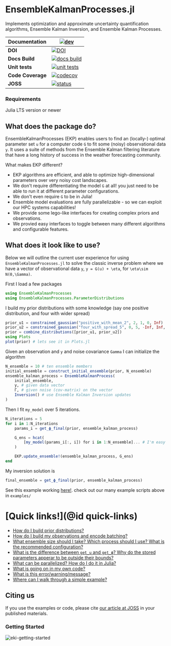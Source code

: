 # EnsembleKalmanProcesses.jl
Implements optimization and approximate uncertainty quantification algorithms, Ensemble Kalman Inversion, and Ensemble Kalman Processes.


| **Documentation**    | [![dev][docs-latest-img]][docs-latest-url]       |
|----------------------|--------------------------------------------------|
| **DOI**              | [![DOI][zenodo-img]][zenodo-latest-url]          |
| **Docs Build**       | [![docs build][docs-bld-img]][docs-bld-url]      |
| **Unit tests**       | [![unit tests][unit-tests-img]][unit-tests-url]  |
| **Code Coverage**    | [![codecov][codecov-img]][codecov-url]           |
| **JOSS**             | [![status][joss-img]][joss-url]                  |

[zenodo-img]: https://zenodo.org/badge/DOI/10.5281/zenodo.6382967.svg
[zenodo-latest-url]: https://doi.org/10.5281/zenodo.6382967

[docs-latest-img]: https://img.shields.io/badge/docs-latest-blue.svg
[docs-latest-url]: https://CliMA.github.io/EnsembleKalmanProcesses.jl/dev/

[docs-bld-img]: https://github.com/CliMA/EnsembleKalmanProcesses.jl/actions/workflows/Docs.yml/badge.svg?branch=main
[docs-bld-url]: https://github.com/CliMA/EnsembleKalmanProcesses.jl/actions/workflows/Docs.yml

[unit-tests-img]: https://github.com/CliMA/EnsembleKalmanProcesses.jl/actions/workflows/Tests.yml/badge.svg?branch=main
[unit-tests-url]: https://github.com/CliMA/EnsembleKalmanProcesses.jl/actions/workflows/Tests.yml

[codecov-img]: https://codecov.io/gh/CliMA/EnsembleKalmanProcesses.jl/branch/main/graph/badge.svg
[codecov-url]: https://codecov.io/gh/CliMA/EnsembleKalmanProcesses.jl

[joss-img]: https://joss.theoj.org/papers/5cb2d4c6af8840af61b44071ae1e672a/status.svg
[joss-url]: https://joss.theoj.org/papers/5cb2d4c6af8840af61b44071ae1e672a

### Requirements
Julia LTS version or newer

## What does the package do?
EnsembleKalmanProcesses (EKP) enables users to find an (locally-) optimal parameter set `u` for a computer code `G` to fit some (noisy) observational data `y`. It uses a suite of methods from the Ensemble Kalman filtering literature that have a long history of success in the weather forecasting community.

What makes EKP different?
- EKP algorithms are efficient, and able to optimize high-dimensional parameters over very noisy cost landscapes.
- We don't require differentiating the model `G` at all! you just need to be able to run it at different parameter configurations.
- We don't even require `G` to be in Julia!
- Ensemble model evaluations are fully parallelizable - so we can exploit our HPC systems capabilities!
- We provide some lego-like interfaces for creating complex priors and observations.
- We provied easy interfaces to toggle between many different algorithms and configurable features.

## What does it look like to use?

Below we will outline the current user experience for using `EnsembleKalmanProcesses.jl` to solve the classic inverse problem where we have a vector of observational data ``y``,   ``y = G(u) + \eta``, for ``\eta\sim N(0,\Gamma)``.

First I load a few packages
```julia
using EnsembleKalmanProcesses
using EnsembleKalmanProcesses.ParameterDistributions
```
I build my prior distributions with some knowledge (say one positive distribution, and four with wider spread)
```julia
prior_u1 = constrained_gaussian("positive_with_mean_2", 2, 1, 0, Inf)
prior_u2 = constrained_gaussian("four_with_spread_5", 0, 5, -Inf, Inf, repeats=4)
prior = combine_distributions([prior_u1, prior_u2]) 
using Plots
plot(prior) # lets see it in Plots.jl
```
Given an observation and  `y` and noise covariance `Gamma` I can initialize the algorithm
```julia
N_ensemble = 10 # ten ensemble members
initial_ensemble = construct_initial_ensemble(prior, N_ensemble)
ensemble_kalman_process = EnsembleKalmanProcess(
    initial_ensemble, 
    y, # given data vector
    Γ, # given noise (cov-matrix) on the vector
    Inversion() # use Ensemble Kalman Inversion updates
)
```
Then I fit `my_model` over 5 iterations.
```julia
N_iterations = 5
for i in 1:N_iterations
    params_i = get_ϕ_final(prior, ensemble_kalman_process)

    G_ens = hcat(
        [my_model(params_i[:, i]) for i in 1:N_ensemble]... # I'm easy to parallelize!
    )

    EKP.update_ensemble!(ensemble_kalman_process, G_ens)
end
```
My inversion solution is
```julia
final_ensemble = get_ϕ_final(prior, ensemble_kalman_process)
```
See this example working [here!](https://clima.github.io/EnsembleKalmanProcesses.jl/dev/literated/sinusoid_example/). check out our many example scripts above in `examples/`

# [Quick links!](@id quick-links)

- [How do I build prior distributions?](https://clima.github.io/EnsembleKalmanProcesses.jl/dev/parameter_distributions/)
- [How do I build my observations and encode batching?](https://clima.github.io/EnsembleKalmanProcesses.jl/dev/observations/)
- [What ensemble size should I take? Which process should I use? What is the recommended configuration?](https://clima.github.io/EnsembleKalmanProcesses.jl/dev/defaults/)
- [What is the difference between `get_u` and `get_ϕ`? Why do the stored parameters apperar to be outside their bounds?](https://clima.github.io/EnsembleKalmanProcesses.jl/dev/parameter_distributions/)
- [What can be parallelized? How do I do it in Julia?](https://clima.github.io/EnsembleKalmanProcesses.jl/dev/parallel_hpc/)
- [What is going on in my own code?](https://clima.github.io/EnsembleKalmanProcesses.jl/dev/troubleshooting/)
- [What is this error/warning/message?](https://clima.github.io/EnsembleKalmanProcesses.jl/dev/troubleshooting/)
- [Where can I walk through a simple example?](https://clima.github.io/EnsembleKalmanProcesses.jl/dev/literated/sinusoid_example/)


## Citing us

If you use the examples or code, please cite [our article at JOSS](https://joss.theoj.org/papers/10.21105/joss.04869) in your published materials.


### Getting Started 
![eki-getting-started](https://github.com/CliMA/EnsembleKalmanProcesses.jl/assets/45243236/e083ab8c-4f93-432f-9ad5-97aff22764ad)
<!---
# Link to Miro for editing photo (ask haakon for access): https://miro.com/app/board/uXjVNm_1teY=/?share_link_id=329380184889  
-->
